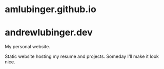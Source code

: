 # amlubinger.github.io
# andrewlubinger.dev
My personal website.

Static website hosting my resume and projects.
Someday I'll make it look nice.
